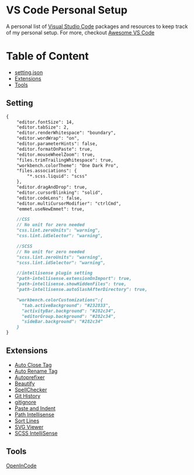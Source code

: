 # VS Code Personal Setup
A personal list of [Visual Studio Code](https://code.visualstudio.com/) packages and resources to keep track of my personal setup.
For more, checkout [Awesome VS Code](https://github.com/viatsko/awesome-vscode)

# Table of Content
- [setting.json](#setting)
- [Extensions](#extensions)
- [Tools](#tools)

## Setting
```markdown
{
    "editor.fontSize": 14,
    "editor.tabSize": 2,
    "editor.renderWhitespace": "boundary",
    "editor.wordWrap": "on",
    "editor.parameterHints": false,
    "editor.formatOnPaste": true,
    "editor.mouseWheelZoom": true,
    "files.trimTrailingWhitespace": true,
    "workbench.colorTheme": "One Dark Pro",
    "files.associations": {
        "*.scss.liquid": "scss"
    },
    "editor.dragAndDrop": true,
    "editor.cursorBlinking": "solid",
    "editor.codeLens": false,
    "editor.multiCursorModifier": "ctrlCmd",
    "emmet.useNewEmmet": true,

    //CSS
    // No unit for zero needed
    "css.lint.zeroUnits": "warning",
    "css.lint.idSelector": "warning",

    //SCSS
    // No unit for zero needed
    "scss.lint.zeroUnits": "warning",
    "scss.lint.idSelector": "warning",

    //intellisense plugin setting
    "path-intellisense.extensionOnImport": true,
    "path-intellisense.showHiddenFiles": true,
    "path-intellisense.autoSlashAfterDirectory": true,

    "workbench.colorCustomizations":{
      "tab.activeBackground": "#232833",
      "activityBar.background": "#282c34",
      "editorGroup.background": "#282c34",
      "sideBar.background": "#282c34"
    }
}
```
## Extensions
- [Auto Close Tag](https://marketplace.visualstudio.com/items?itemName=formulahendry.auto-close-tag)
- [Auto Rename Tag](https://marketplace.visualstudio.com/items?itemName=formulahendry.auto-rename-tag)
- [Autoprefixer](https://marketplace.visualstudio.com/items?itemName=mrmlnc.vscode-autoprefixer)
- [Beautify](https://marketplace.visualstudio.com/items?itemName=HookyQR.beautify)
- [SpellChecker](https://marketplace.visualstudio.com/items?itemName=swyphcosmo.spellchecker)
- [Git History](https://marketplace.visualstudio.com/items?itemName=donjayamanne.githistory)
- [gitignore](https://marketplace.visualstudio.com/items?itemName=codezombiech.gitignore)
- [Paste and Indent](https://marketplace.visualstudio.com/items?itemName=Rubymaniac.vscode-paste-and-indent)
- [Path Intellisense](https://marketplace.visualstudio.com/items?itemName=christian-kohler.path-intellisense)
- [Sort Lines](https://marketplace.visualstudio.com/items?itemName=Tyriar.sort-lines)
- [SVG Viewer](https://marketplace.visualstudio.com/items?itemName=cssho.vscode-svgviewer)
- [SCSS IntelliSense](https://marketplace.visualstudio.com/items?itemName=mrmlnc.vscode-scss)

## Tools
[OpenInCode](https://github.com/sozercan/OpenInCode)
